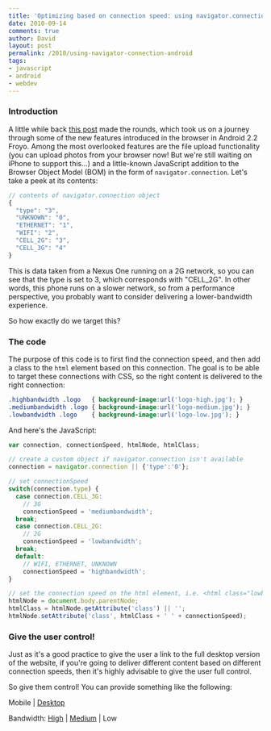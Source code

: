 ```yaml
---
title: 'Optimizing based on connection speed: using navigator.connection on Android 2.2+'
date: 2010-09-14
comments: true
author: David
layout: post
permalink: /2010/using-navigator-connection-android
tags:
- javascript
- android
- webdev
---
```


### Introduction

A little while back [this post][1] made the rounds, which took us on a journey through some of the new features introduced in the browser in Android 2.2 Froyo. Among the most overlooked features are the file upload functionality (you can upload photos from your browser now! But we're still waiting on iPhone to support this...) and a little-known JavaScript addition to the Browser Object Model (BOM) in the form of `navigator.connection`. Let's take a peek at its contents:

```js
// contents of navigator.connection object
{
  "type": "3",
  "UNKNOWN": "0",
  "ETHERNET": "1",
  "WIFI": "2",
  "CELL_2G": "3",
  "CELL_3G": "4"
}
```

This is data taken from a Nexus One running on a 2G network, so you can see that the type is set to 3, which corresponds with "CELL_2G". In other words, this phone runs on a slower network, so from a performance perspective, you probably want to consider delivering a lower-bandwidth experience.

So how exactly do we target this?

### The code

The purpose of this code is to first find the connection speed, and then add a class to the `html` element based on this connection. The goal is to be able to target these connections with CSS, so the right content is delivered to the right connection:

```css
.highbandwidth .logo   { background-image:url('logo-high.jpg'); }
.mediumbandwidth .logo { background-image:url('logo-medium.jpg'); }
.lowbandwidth .logo    { background-image:url('logo-low.jpg'); }
```

And here's the JavaScript:

```js
var connection, connectionSpeed, htmlNode, htmlClass;

// create a custom object if navigator.connection isn't available
connection = navigator.connection || {'type':'0'};

// set connectionSpeed
switch(connection.type) {
  case connection.CELL_3G:
    // 3G
    connectionSpeed = 'mediumbandwidth';
  break;
  case connection.CELL_2G:
    // 2G
    connectionSpeed = 'lowbandwidth';
  break;
  default:
    // WIFI, ETHERNET, UNKNOWN
    connectionSpeed = 'highbandwidth';
}

// set the connection speed on the html element, i.e. <html class="lowbandwidth">
htmlNode = document.body.parentNode;
htmlClass = htmlNode.getAttribute('class') || '';
htmlNode.setAttribute('class', htmlClass + ' ' + connectionSpeed);
```

### Give the user control!

Just as it's a good practice to give the user a link to the full desktop version of the website, if you're going to deliver different content based on different connection speeds, then it's highly advisable to give the user full control.

So give them control! You can provide something like the following:

<div id="bandwidthControls">
  <p>
    Mobile | <a href="#">Desktop</a>
  </p>
  
  <p>
    Bandwidth: <a href="#">High</a> | <a href="#">Medium</a> | Low
  </p>
</div>

 [1]: http://www.mobilexweb.com/blog/android-froyo-html5-accelerometer-flash-player